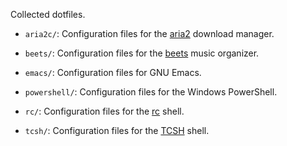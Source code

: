 Collected dotfiles.



- `aria2c/`: Configuration files for the [aria2](https://aria2.github.io) download manager.

- `beets/`: Configuration files for the [beets](https://beets.io) music organizer.

- `emacs/`: Configuration files for GNU Emacs.

- `powershell/`: Configuration files for the Windows PowerShell.

- `rc/`: Configuration files for the [rc](https://github.com/rakitzis/rc) shell.

- `tcsh/`: Configuration files for the [TCSH](https://www.tcsh.org) shell.